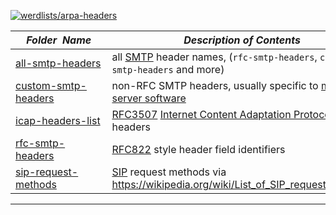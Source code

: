 [![werdlists/arpa-headers](https://img.shields.io/badge/werdlists-arpa_headers-purple.svg?logo=github&style=popout&longCache=true)](# "werdlists/arpa-headers")

|&nbsp;&nbsp;&nbsp;&nbsp;_Folder&nbsp;&nbsp;Name_&nbsp;&nbsp;&nbsp;&nbsp;| _Description of Contents_
|:----------------|--------------------------------------------------------------------------------------------------------------------------------------------------------
| [all-smtp-headers](all-smtp-headers.txt) |  all [SMTP](https://wikipedia.org/wiki/Simple_Mail_Transfer_Protocol "Simple Mail Transfer Protocol") header names, (`rfc-smtp-headers`, `custom-smtp-headers` and more)
| [custom-smtp-headers](custom-smtp-headers.txt) |  non-RFC SMTP headers, usually specific to [mail server software](https://wikipedia.org/wiki/List_of_mail_server_software) 
| [icap-headers-list](icap-headers-list.txt) |  [RFC3507](https://tools.ietf.org/html/rfc3507) [Internet Content Adaptation Protocol](https://wikipedia.org/wiki/Internet_Content_Adaptation_Protocol) (ICAP) headers 
| [rfc-smtp-headers](rfc-smtp-headers.txt) |  [RFC822](https://tools.ietf.org/html/rfc822) style header field identifiers 
| [sip-request-methods](sip-request-methods.txt) | [SIP](https://wikipedia.org/wiki/Session_Initiation_Protocol "The Session Initiation Protocol is a signaling protocol used for initiating, maintaining, and terminating real-time sessions that include voice, video and messaging applications.") request methods via <https://wikipedia.org/wiki/List_of_SIP_request_methods>  

* * *

